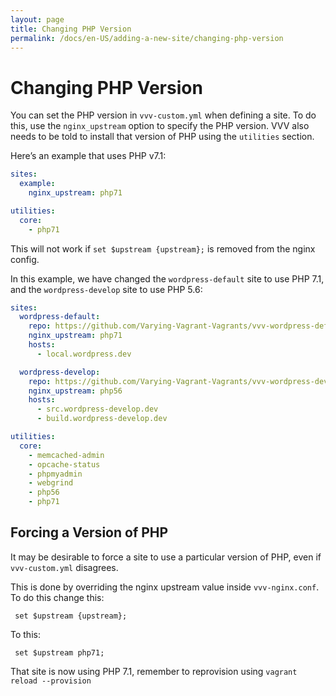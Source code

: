 ```yaml
---
layout: page
title: Changing PHP Version
permalink: /docs/en-US/adding-a-new-site/changing-php-version
---
```


# Changing PHP Version

You can set the PHP version in `vvv-custom.yml` when defining a site. To do this, use the `nginx_upstream` option to specify the PHP version. VVV also needs to be told to install that version of PHP using the `utilities` section.

Here’s an example that uses PHP v7.1:

```YAML
sites:
  example:
    nginx_upstream: php71

utilities:
  core:
    - php71
```

This will not work if `set $upstream {upstream};` is removed from the nginx config.

In this example, we have changed the `wordpress-default` site to use PHP 7.1, and the `wordpress-develop` site to use PHP 5.6:

```YAML
sites:
  wordpress-default:
    repo: https://github.com/Varying-Vagrant-Vagrants/vvv-wordpress-default.git
    nginx_upstream: php71
    hosts:
      - local.wordpress.dev

  wordpress-develop:
    repo: https://github.com/Varying-Vagrant-Vagrants/vvv-wordpress-develop.git
    nginx_upstream: php56
    hosts:
      - src.wordpress-develop.dev
      - build.wordpress-develop.dev

utilities:
  core:
    - memcached-admin
    - opcache-status
    - phpmyadmin
    - webgrind
    - php56
    - php71
```

## Forcing a Version of PHP

It may be desirable to force a site to use a particular version of PHP, even if `vvv-custom.yml` disagrees.

This is done by overriding the nginx upstream value inside `vvv-nginx.conf`. To do this change this:

```nginx
 set $upstream {upstream};
```

To this:

```nginx
 set $upstream php71;
```

That site is now using PHP 7.1, remember to reprovision using `vagrant reload --provision`
